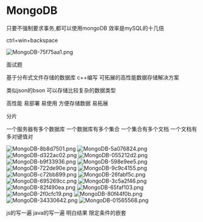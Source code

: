 # MongoDB
只要不强制要求事务,都可以使用mongoDB
效率是mySQL的十几倍

ctrl+win+backspace

<img alt="MongoDB-75f75aa1.png" src="assets/MongoDB-75f75aa1.png" width="" height="" >

面试题

基于分布式文件存储的数据库
c++编写
可拓展的高性能数据存储解决方案

类似json的bson
可以存储比较复杂的数据类型

高性能
易部署
易使用
方便存储数据
易拓展

分片

一个服务器有多个数据库
一个数据库有多个集合
一个集合有多个文档
一个文档有多对键值对

<img alt="MongoDB-8b8d7501.png" src="assets/MongoDB-8b8d7501.png" width="" height="" >

<img alt="MongoDB-5a076824.png" src="assets/MongoDB-5a076824.png" width="" height="" >

<img alt="MongoDB-d322ac02.png" src="assets/MongoDB-d322ac02.png" width="" height="" >


<img alt="MongoDB-055212d2.png" src="assets/MongoDB-055212d2.png" width="" height="" >

<img alt="MongoDB-b9f33936.png" src="assets/MongoDB-b9f33936.png" width="" height="" >

<img alt="MongoDB-598e9ee5.png" src="assets/MongoDB-598e9ee5.png" width="" height="" >

<img alt="MongoDB-722de90e.png" src="assets/MongoDB-722de90e.png" width="" height="" >

<img alt="MongoDB-9c9c4155.png" src="assets/MongoDB-9c9c4155.png" width="" height="" >

<img alt="MongoDB-c72bb899.png" src="assets/MongoDB-c72bb899.png" width="" height="" >

<img alt="MongoDB-26fabf5c.png" src="assets/MongoDB-26fabf5c.png" width="" height="" >

<img alt="MongoDB-695269cc.png" src="assets/MongoDB-695269cc.png" width="" height="" >

<img alt="MongoDB-3c5a2f46.png" src="assets/MongoDB-3c5a2f46.png" width="" height="" >

<img alt="MongoDB-82f490ea.png" src="assets/MongoDB-82f490ea.png" width="" height="" >

<img alt="MongoDB-65faf103.png" src="assets/MongoDB-65faf103.png" width="" height="" >

<img alt="MongoDB-2f0cfc19.png" src="assets/MongoDB-2f0cfc19.png" width="" height="" >

<img alt="MongoDB-80f44f0b.png" src="assets/MongoDB-80f44f0b.png" width="" height="" >

<img alt="MongoDB-34330642.png" src="assets/MongoDB-34330642.png" width="" height="" >

<img alt="MongoDB-01565568.png" src="assets/MongoDB-01565568.png" width="" height="" >

js的写一遍
java的写一遍
明白结果
限定条件的嵌套
